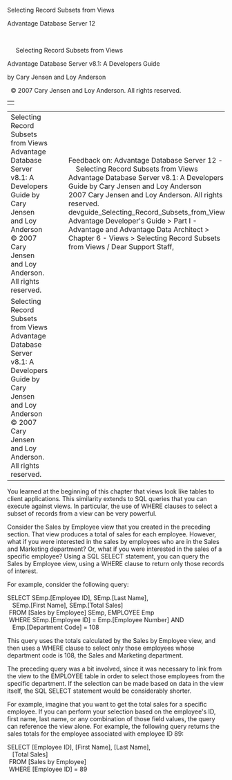 Selecting Record Subsets from Views




Advantage Database Server 12  

 

     Selecting Record Subsets from Views

Advantage Database Server v8.1: A Developers Guide

by Cary Jensen and Loy Anderson

  © 2007 Cary Jensen and Loy Anderson. All rights reserved.

|  |
| --- |
|  |

|  |  |  |  |  |
| --- | --- | --- | --- | --- |
| Selecting Record Subsets from Views  Advantage Database Server v8.1: A Developers Guide  by Cary Jensen and Loy Anderson    © 2007 Cary Jensen and Loy Anderson. All rights reserved. |  |  | Feedback on: Advantage Database Server 12 -       Selecting Record Subsets from Views Advantage Database Server v8.1: A Developers Guide by Cary Jensen and Loy Anderson     2007 Cary Jensen and Loy Anderson. All rights reserved. devguide\_Selecting\_Record\_Subsets\_from\_Views Advantage Developer's Guide > Part I - Advantage and Advantage Data Architect > Chapter 6 - Views > Selecting Record Subsets from Views / Dear Support Staff, |  |
| Selecting Record Subsets from Views  Advantage Database Server v8.1: A Developers Guide  by Cary Jensen and Loy Anderson    © 2007 Cary Jensen and Loy Anderson. All rights reserved. |  |  |  |  |

You learned at the beginning of this chapter that views look like tables to client applications. This similarity extends to SQL queries that you can execute against views. In particular, the use of WHERE clauses to select a subset of records from a view can be very powerful.

Consider the Sales by Employee view that you created in the preceding section. That view produces a total of sales for each employee. However, what if you were interested in the sales by employees who are in the Sales and Marketing department? Or, what if you were interested in the sales of a specific employee? Using a SQL SELECT statement, you can query the Sales by Employee view, using a WHERE clause to return only those records of interest.

For example, consider the following query:

SELECT SEmp.[Employee ID], SEmp.[Last Name],  
    SEmp.[First Name], SEmp.[Total Sales]  
  FROM [Sales by Employee] SEmp, EMPLOYEE Emp  
  WHERE SEmp.[Employee ID] = Emp.[Employee Number] AND  
    Emp.[Department Code] = 108

This query uses the totals calculated by the Sales by Employee view, and then uses a WHERE clause to select only those employees whose department code is 108, the Sales and Marketing department.

The preceding query was a bit involved, since it was necessary to link from the view to the EMPLOYEE table in order to select those employees from the specific department. If the selection can be made based on data in the view itself, the SQL SELECT statement would be considerably shorter.

For example, imagine that you want to get the total sales for a specific employee. If you can perform your selection based on the employee's ID, first name, last name, or any combination of those field values, the query can reference the view alone. For example, the following query returns the sales totals for the employee associated with employee ID 89:

SELECT [Employee ID], [First Name], [Last Name],   
    [Total Sales]  
  FROM [Sales by Employee]  
  WHERE [Employee ID] = 89